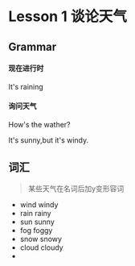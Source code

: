 # Lesson 1 谈论天气

## Grammar

#### 现在进行时

It's raining

#### 询问天气

How's  the wather?

It's sunny,but it's windy.

## 词汇

> 某些天气在名词后加y变形容词

- wind  	windy
- rain       rainy
- sun      sunny
- fog      foggy
- snow  snowy
- cloud  cloudy
- 
